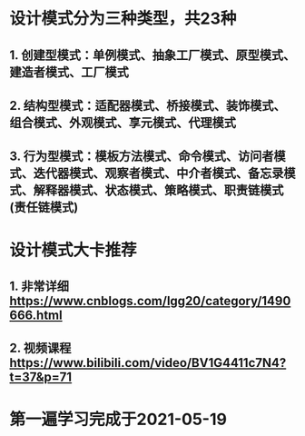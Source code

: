 # 设计模式分为三种类型，共23种
## 1. 创建型模式：单例模式、抽象工厂模式、原型模式、建造者模式、工厂模式
## 2. 结构型模式：适配器模式、桥接模式、装饰模式、组合模式、外观模式、享元模式、代理模式
## 3. 行为型模式：模板方法模式、命令模式、访问者模式、迭代器模式、观察者模式、中介者模式、备忘录模式、解释器模式、状态模式、策略模式、职责链模式(责任链模式)

# 设计模式大卡推荐
## 1. 非常详细 https://www.cnblogs.com/lgg20/category/1490666.html
## 2. 视频课程 https://www.bilibili.com/video/BV1G4411c7N4?t=37&p=71


# 第一遍学习完成于2021-05-19